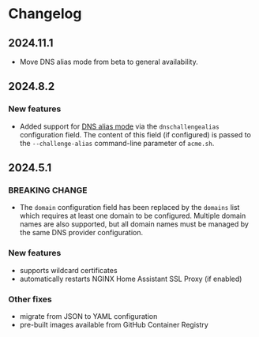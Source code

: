 # Changelog

## 2024.11.1

- Move DNS alias mode from beta to general availability.

## 2024.8.2

### New features

- Added support for [DNS alias mode](https://github.com/acmesh-official/acme.sh/wiki/DNS-alias-mode)
  via the `dnschallengealias` configuration field. The content of this field (if configured) is passed
  to the `--challenge-alias` command-line parameter of `acme.sh`.

## 2024.5.1

### BREAKING CHANGE

- The `domain` configuration field has been replaced by the `domains` list which requires
  at least one domain to be configured. Multiple domain names are also supported, but all
  domain names must be managed by the same DNS provider configuration.

### New features

- supports wildcard certificates
- automatically restarts NGINX Home Assistant SSL Proxy (if enabled)

### Other fixes

- migrate from JSON to YAML configuration
- pre-built images available from GitHub Container Registry
